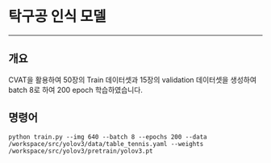# 탁구공 인식 모델
------------
## 개요
CVAT을 활용하여 50장의 Train 데이터셋과 15장의 validation 데이터셋을 생성하여 batch 8로 하여 200 epoch 학습하였습니다.

## 명령어

    python train.py --img 640 --batch 8 --epochs 200 --data /workspace/src/yolov3/data/table_tennis.yaml --weights /workspace/src/yolov3/pretrain/yolov3.pt

